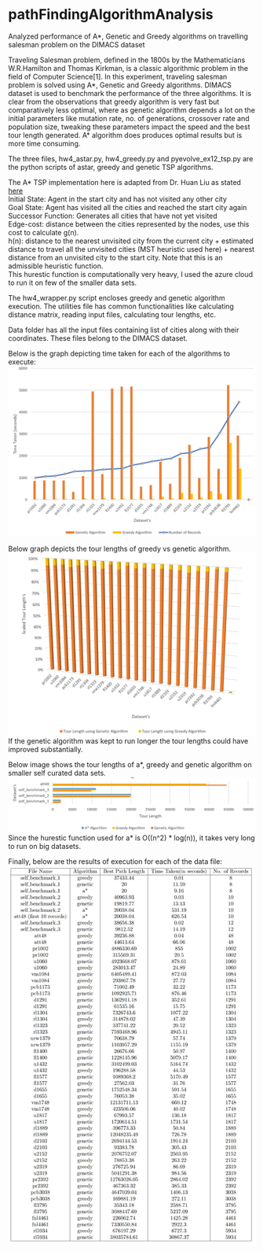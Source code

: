 # pathFindingAlgorithmAnalysis
Analyzed performance of A*, Genetic and Greedy algorithms on travelling salesman problem on the DIMACS dataset

Traveling Salesman problem, defined in the 1800s by the Mathematicians W.R.Hamilton and Thomas Kirkman, is a classic algorithmic problem
in the field of Computer Science[1]. In this experiment, traveling salesman problem is solved using A*, Genetic and Greedy algorithms.
DIMACS dataset is used to benchmark the performance of the three algorithms. It is clear from the observations that greedy algorithm is very
fast but comparatively less optimal, where as genetic algorithm depends a lot on the initial parameters like mutation rate, no. of generations,
crossover rate and population size, tweaking these parameters impact the speed and the best tour length generated. A* algorithm does produces
optimal results but is more time consuming.

The three files, hw4_astar.py, hw4_greedy.py and pyevolve_ex12_tsp.py are the python scripts of astar, greedy and genetic TSP algorithms.

The A* TSP implementation here is adapted from Dr. Huan Liu as stated <a href="http://www.public.asu.edu/~huanliu/AI04S/project1.htm">here</a><br />
Initial State: Agent in the start city and has not visited any other city<br />
Goal State: Agent has visited all the cities and reached the start city again<br />
Successor Function: Generates all cities that have not yet visited<br />
Edge-cost: distance between the cities represented by the nodes, use this cost to calculate g(n).<br />
h(n): distance to the nearest unvisited city from the current city + estimated distance to travel all the unvisited cities (MST heuristic used here) + nearest distance from an unvisited city to the start city. Note that this is an admissible heuristic function.<br />
This hurestic function is computationally very heavy, I used the azure cloud to run it on few of the smaller data sets.

The hw4_wrapper.py script encloses greedy and genetic algorithm execution. 
The utilities file has common functionalities like calculating distance matrix, reading input files, calculating tour lengths, etc.

Data folder has all the input files containing list of cities along with their coordinates. These files belong to the DIMACS dataset.

Below is the graph depicting time taken for each of the algorithms to execute:
<img src="https://github.com/shantanuspark/pathFindingAlgorithmAnalysis/blob/master/GreedyVsGenetic.jpg" />

Below graph depicts the tour lengths of greedy vs genetic algorithm. 
<img src="https://github.com/shantanuspark/pathFindingAlgorithmAnalysis/blob/master/GreedyVsGeneticTourLength.jpg" />
If the genetic algorithm was kept to run longer the tour lengths could have improved substantially.

Below image shows the tour lengths of a*, greedy and genetic algorithm on smaller self curated data sets.
<img src="https://github.com/shantanuspark/pathFindingAlgorithmAnalysis/blob/master/analysisOnSelfGeneratedData.jpg" />
Since the hurestic function used for a* is  O((n^2) * log(n)), it takes very long to run on big datasets.

Finally, below are the results of execution for each of the data file:
<img src="https://github.com/shantanuspark/pathFindingAlgorithmAnalysis/blob/master/result.JPG" />
